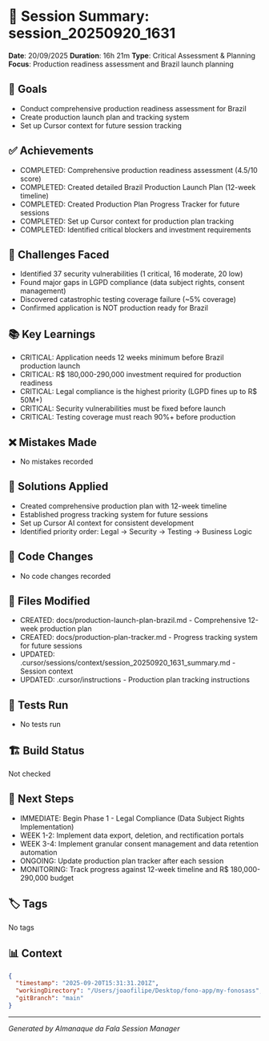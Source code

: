 # 🧠 Session Summary: session_20250920_1631

**Date**: 20/09/2025
**Duration**: 16h 21m
**Type**: Critical Assessment & Planning
**Focus**: Production readiness assessment and Brazil launch planning

## 🎯 Goals
- Conduct comprehensive production readiness assessment for Brazil
- Create production launch plan and tracking system
- Set up Cursor context for future session tracking

## ✅ Achievements
- COMPLETED: Comprehensive production readiness assessment (4.5/10 score)
- COMPLETED: Created detailed Brazil Production Launch Plan (12-week timeline)
- COMPLETED: Created Production Plan Progress Tracker for future sessions
- COMPLETED: Set up Cursor context for production plan tracking
- COMPLETED: Identified critical blockers and investment requirements

## 🚧 Challenges Faced
- Identified 37 security vulnerabilities (1 critical, 16 moderate, 20 low)
- Found major gaps in LGPD compliance (data subject rights, consent management)
- Discovered catastrophic testing coverage failure (~5% coverage)
- Confirmed application is NOT production ready for Brazil

## 📚 Key Learnings
- CRITICAL: Application needs 12 weeks minimum before Brazil production launch
- CRITICAL: R$ 180,000-290,000 investment required for production readiness
- CRITICAL: Legal compliance is the highest priority (LGPD fines up to R$ 50M+)
- CRITICAL: Security vulnerabilities must be fixed before launch
- CRITICAL: Testing coverage must reach 90%+ before production

## ❌ Mistakes Made
- No mistakes recorded

## 🔧 Solutions Applied
- Created comprehensive production plan with 12-week timeline
- Established progress tracking system for future sessions
- Set up Cursor AI context for consistent development
- Identified priority order: Legal → Security → Testing → Business Logic

## 📝 Code Changes
- No code changes recorded

## 📁 Files Modified
- CREATED: docs/production-launch-plan-brazil.md - Comprehensive 12-week production plan
- CREATED: docs/production-plan-tracker.md - Progress tracking system for future sessions
- UPDATED: .cursor/sessions/context/session_20250920_1631_summary.md - Session context
- UPDATED: .cursor/instructions - Production plan tracking instructions

## 🧪 Tests Run
- No tests run

## 🏗️ Build Status
Not checked

## 🚀 Next Steps
- IMMEDIATE: Begin Phase 1 - Legal Compliance (Data Subject Rights Implementation)
- WEEK 1-2: Implement data export, deletion, and rectification portals
- WEEK 3-4: Implement granular consent management and data retention automation
- ONGOING: Update production plan tracker after each session
- MONITORING: Track progress against 12-week timeline and R$ 180,000-290,000 budget

## 🏷️ Tags
No tags

## 📊 Context
```json
{
  "timestamp": "2025-09-20T15:31:31.201Z",
  "workingDirectory": "/Users/joaofilipe/Desktop/fono-app/my-fonosass",
  "gitBranch": "main"
}
```

---
*Generated by Almanaque da Fala Session Manager*
